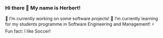 ### Hi there 👋 My name is Herbert!

🔭 I’m currently working on some software projects!
🌱 I’m currently learning for my students programme in Software Engineering and Management!
⚡ Fun fact: I like Soccer!
